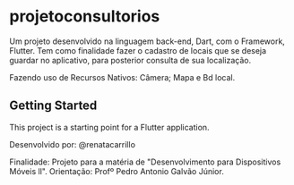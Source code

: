 # projetoconsultorios

Um projeto desenvolvido na linguagem back-end, Dart, com o Framework, Flutter.
Tem como finalidade fazer o cadastro de locais que se deseja guardar no aplicativo, para posterior consulta de sua localização.

Fazendo uso de Recursos Nativos: Câmera; Mapa e Bd local.


## Getting Started

This project is a starting point for a Flutter application.

Desenvolvido por:
@renatacarrillo

Finalidade:
Projeto para a matéria de "Desenvolvimento para Dispositivos Móveis ll".
Orientação: Profº Pedro Antonio Galvão Júnior.
